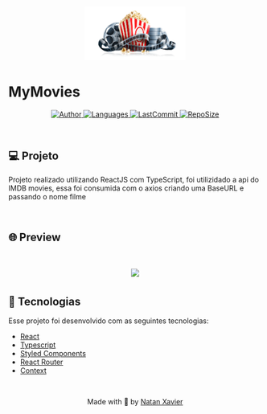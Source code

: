 <h1 align="center">
  <img alt="Barber" title="#delicinha" src="github/logo.png" width="200px"/>
</h1>

# MyMovies

<p align="center">
  <a href="https://github.com/nataxaa">
    <img alt="Author" src="https://img.shields.io/badge/author-nataxaa-33A1F2?style=flat-square">
  </a>

  <a href="#">
    <img alt="Languages" src="https://img.shields.io/github/languages/count/nataxaa/Websneaker?color=33A1F2&style=flat-square">
  </a>

  <a href="https://github.com/nataxaa/BarberShop/commits/master">
    <img alt="LastCommit" src="https://img.shields.io/github/last-commit/nataxaa/Websneaker?color=33A1F2&style=flat-square">
  </a>

  <a href="#">
    <img alt="RepoSize" src="https://img.shields.io/github/repo-size/nataxaa/Websneaker?color=33A1F2&style=flat-square">
  </a>

</p>

<br />

## 💻 Projeto

Projeto realizado utilizando ReactJS com TypeScript, foi utilizidado a api do IMDB movies, essa foi consumida com o axios criando uma
BaseURL e passando o nome filme  

<br />

## 🌐 Preview

<h1 align="center">
    <img src="github/tenis_novo.gif" />
</h1>

## 🚀 Tecnologias

Esse projeto foi desenvolvido com as seguintes tecnologias:

- [React](https://reactjs.org)
- [Typescript](https://www.typescriptlang.org/)
- [Styled Components](https://styled-components.com/)
- [React Router](https://reactrouter.com/en/main)
- [Context](https://pt-br.reactjs.org/docs/context.html)

<br />



<p align="center">
  Made with 💙 by <a href="https://www.linkedin.com/in/natan-xavier-a266a0228/"> Natan Xavier </a>
</p>
